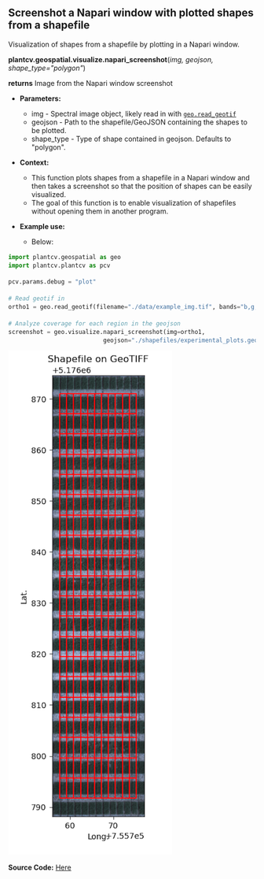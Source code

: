 ## Screenshot a Napari window with plotted shapes from a shapefile

Visualization of shapes from a shapefile by plotting in a Napari window.  

**plantcv.geospatial.visualize.napari_screenshot**(*img, geojson, shape_type="polygon"*)

**returns** Image from the Napari window screenshot

- **Parameters:**
    - img - Spectral image object, likely read in with [`geo.read_geotif`](read_geotif.md)
    - geojson - Path to the shapefile/GeoJSON containing the shapes to be plotted.
    - shape_type - Type of shape contained in geojson. Defaults to "polygon". 

- **Context:**
    - This function plots shapes from a shapefile in a Napari window and then takes a screenshot so that the position of shapes can be easily visualized. 
    - The goal of this function is to enable visualization of shapefiles without opening them in another program.

- **Example use:**
    - Below:

```python
import plantcv.geospatial as geo
import plantcv.plantcv as pcv

pcv.params.debug = "plot"

# Read geotif in
ortho1 = geo.read_geotif(filename="./data/example_img.tif", bands="b,g,r,RE,NIR")
 
# Analyze coverage for each region in the geojson
screenshot = geo.visualize.napari_screenshot(img=ortho1,
                           geojson="./shapefiles/experimental_plots.geojson")


```
![Screenshot](documentation_images/analyze_coverage.png)

**Source Code:** [Here](https://github.com/danforthcenter/plantcv-geospatial/blob/main/plantcv/geospatial/analyze/coverage.py)

